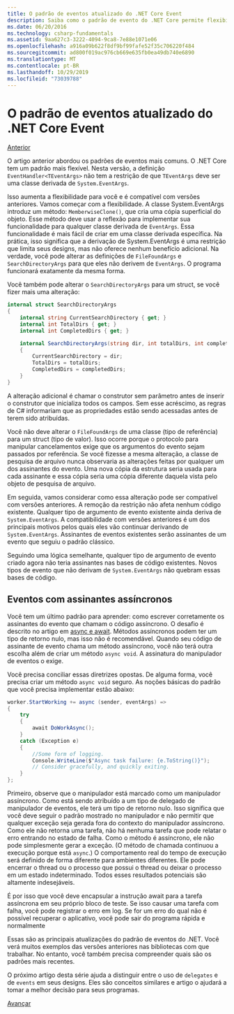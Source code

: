 ```yaml
---
title: O padrão de eventos atualizado do .NET Core Event
description: Saiba como o padrão de evento do .NET Core permite flexibilidade com compatibilidade com versões anteriores e como implementar processamento de eventos seguro com assinantes assíncronos.
ms.date: 06/20/2016
ms.technology: csharp-fundamentals
ms.assetid: 9aa627c3-3222-4094-9ca8-7e88e1071e06
ms.openlocfilehash: a916a09b622f8df9bf99fafe52f35c706220f484
ms.sourcegitcommit: ad800f019ac976cb669e635fb0ea49db740e6890
ms.translationtype: MT
ms.contentlocale: pt-BR
ms.lasthandoff: 10/29/2019
ms.locfileid: "73039788"
---
```

# <a name="the-updated-net-core-event-pattern"></a>O padrão de eventos atualizado do .NET Core Event

[Anterior](event-pattern.md)

O artigo anterior abordou os padrões de eventos mais comuns. O .NET Core tem um padrão mais flexível. Nesta versão, a definição `EventHandler<TEventArgs>` não tem a restrição de que `TEventArgs` deve ser uma classe derivada de `System.EventArgs`.

Isso aumenta a flexibilidade para você e é compatível com versões anteriores. Vamos começar com a flexibilidade. A classe System.EventArgs introduz um método: `MemberwiseClone()`, que cria uma cópia superficial do objeto.
Esse método deve usar a reflexão para implementar sua funcionalidade para qualquer classe derivada de `EventArgs`. Essa funcionalidade é mais fácil de criar em uma classe derivada específica. Na prática, isso significa que a derivação de System.EventArgs é uma restrição que limita seus designs, mas não oferece nenhum benefício adicional.
Na verdade, você pode alterar as definições de `FileFoundArgs` e `SearchDirectoryArgs` para que eles não derivem de `EventArgs`.
O programa funcionará exatamente da mesma forma.

Você também pode alterar o `SearchDirectoryArgs` para um struct, se você fizer mais uma alteração:

```csharp
internal struct SearchDirectoryArgs
{
    internal string CurrentSearchDirectory { get; }
    internal int TotalDirs { get; }
    internal int CompletedDirs { get; }

    internal SearchDirectoryArgs(string dir, int totalDirs, int completedDirs) : this()
    {
        CurrentSearchDirectory = dir;
        TotalDirs = totalDirs;
        CompletedDirs = completedDirs;
    }
}
```

A alteração adicional é chamar o construtor sem parâmetro antes de inserir o construtor que inicializa todos os campos. Sem esse acréscimo, as regras de C# informariam que as propriedades estão sendo acessadas antes de terem sido atribuídas.

Você não deve alterar o `FileFoundArgs` de uma classe (tipo de referência) para um struct (tipo de valor). Isso ocorre porque o protocolo para manipular cancelamentos exige que os argumentos do evento sejam passados por referência. Se você fizesse a mesma alteração, a classe de pesquisa de arquivo nunca observaria as alterações feitas por qualquer um dos assinantes do evento. Uma nova cópia da estrutura seria usada para cada assinante e essa cópia seria uma cópia diferente daquela vista pelo objeto de pesquisa de arquivo.

Em seguida, vamos considerar como essa alteração pode ser compatível com versões anteriores.
A remoção da restrição não afeta nenhum código existente. Qualquer tipo de argumento de evento existente ainda deriva de `System.EventArgs`.
A compatibilidade com versões anteriores é um dos principais motivos pelos quais eles vão continuar derivando de `System.EventArgs`. Assinantes de eventos existentes serão assinantes de um evento que seguiu o padrão clássico.

Seguindo uma lógica semelhante, qualquer tipo de argumento de evento criado agora não teria assinantes nas bases de código existentes. Novos tipos de evento que não derivam de `System.EventArgs` não quebram essas bases de código.

## <a name="events-with-async-subscribers"></a>Eventos com assinantes assíncronos

Você tem um último padrão para aprender: como escrever corretamente os assinantes do evento que chamam o código assíncrono. O desafio é descrito no artigo em [async e await](async.md). Métodos assíncronos podem ter um tipo de retorno nulo, mas isso não é recomendável. Quando seu código de assinante de evento chama um método assíncrono, você não terá outra escolha além de criar um método `async void`. A assinatura do manipulador de eventos o exige.

Você precisa conciliar essas diretrizes opostas. De alguma forma, você precisa criar um método `async void` seguro. As noções básicas do padrão que você precisa implementar estão abaixo:

```csharp
worker.StartWorking += async (sender, eventArgs) =>
{
    try 
    {
        await DoWorkAsync();
    }
    catch (Exception e)
    {
        //Some form of logging.
        Console.WriteLine($"Async task failure: {e.ToString()}");
        // Consider gracefully, and quickly exiting.
    }
};
```

Primeiro, observe que o manipulador está marcado como um manipulador assíncrono. Como está sendo atribuído a um tipo de delegado de manipulador de eventos, ele terá um tipo de retorno nulo. Isso significa que você deve seguir o padrão mostrado no manipulador e não permitir que qualquer exceção seja gerada fora do contexto do manipulador assíncrono. Como ele não retorna uma tarefa, não há nenhuma tarefa que pode relatar o erro entrando no estado de falha. Como o método é assíncrono, ele não pode simplesmente gerar a exceção. (O método de chamada continuou a execução porque está `async`.) O comportamento real do tempo de execução será definido de forma diferente para ambientes diferentes. Ele pode encerrar o thread ou o processo que possui o thread ou deixar o processo em um estado indeterminado. Todos esses resultados potenciais são altamente indesejáveis.

É por isso que você deve encapsular a instrução await para a tarefa assíncrona em seu próprio bloco de teste. Se isso causar uma tarefa com falha, você pode registrar o erro em log. Se for um erro do qual não é possível recuperar o aplicativo, você pode sair do programa rápida e normalmente

Essas são as principais atualizações do padrão de eventos do .NET. Você verá muitos exemplos das versões anteriores nas bibliotecas com que trabalhar. No entanto, você também precisa compreender quais são os padrões mais recentes.

O próximo artigo desta série ajuda a distinguir entre o uso de `delegates` e de `events` em seus designs. Eles são conceitos similares e artigo o ajudará a tomar a melhor decisão para seus programas.

[Avançar](distinguish-delegates-events.md)
